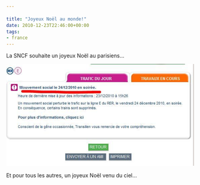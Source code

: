 ```yaml
---

title: "Joyeux Noël au monde!"
date: 2010-12-23T22:46:00+00:00
tags:
- france
---
```


La SNCF souhaite un joyeux Noël au parisiens...

![](media/212915195.jpg.scaled1000.jpg)

Et pour tous les autres, un joyeux Noël venu du ciel...


